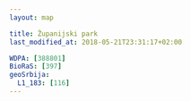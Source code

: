 ```yaml
---
layout: map

title: Županijski park
last_modified_at: 2018-05-21T23:31:17+02:00

WDPA: [388801]
BioRaS: [397]
geoSrbija:
  L1_183: [116]
---
```

